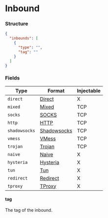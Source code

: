 # Inbound

### Structure

```json
{
  "inbounds": [
    {
      "type": "",
      "tag": ""
    }
  ]
}
```

### Fields

| Type          | Format                       | Injectable |
|---------------|------------------------------|------------|
| `direct`      | [Direct](./direct)           | X          |
| `mixed`       | [Mixed](./mixed)             | TCP        |
| `socks`       | [SOCKS](./socks)             | TCP        |
| `http`        | [HTTP](./http)               | TCP        |
| `shadowsocks` | [Shadowsocks](./shadowsocks) | TCP        |
| `vmess`       | [VMess](./vmess)             | TCP        |
| `trojan`      | [Trojan](./trojan)           | TCP        |
| `naive`       | [Naive](./naive)             | X          |
| `hysteria`    | [Hysteria](./hysteria)       | X          |
| `tun`         | [Tun](./tun)                 | X          |
| `redirect`    | [Redirect](./redirect)       | X          |
| `tproxy`      | [TProxy](./tproxy)           | X          |

#### tag

The tag of the inbound.